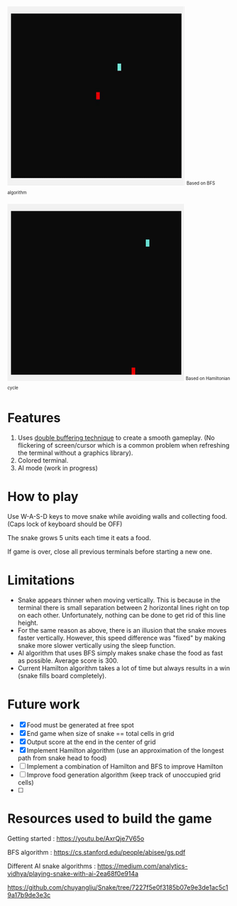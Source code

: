 ![](Media/UpdatedSnakeGif.gif)
<sub><sup>Based on BFS algorithm</sup></sub>

![](Media/HamiltonGif.gif)
<sub><sup>Based on Hamiltonian cycle</sup></sub>


# Features #
1. Uses [double buffering technique](https://en.wikipedia.org/wiki/Multiple_buffering) to create a smooth gameplay. (No flickering of screen/cursor which is a common problem when refreshing the terminal without a graphics library).
2. Colored terminal.
3. AI mode (work in progress)

# How to play #
Use W-A-S-D keys to move snake while avoiding walls and collecting food. (Caps lock of keyboard should be OFF)

The snake grows 5 units each time it eats a food.

If game is over, close all previous terminals before starting a new one.

# Limitations # 
- Snake appears thinner when moving vertically. This is because in the terminal there is small separation between 2 horizontal lines right on top on each other. Unfortunately, nothing can be done to get rid of this line height. 
- For the same reason as above, there is an illusion that the snake moves faster vertically. However, this speed difference was "fixed" by making snake more slower vertically using the sleep function. 
- AI algorithm that uses BFS simply makes snake chase the food as fast as possible. Average score is 300.
- Current Hamilton algorithm takes a lot of time but always results in a win (snake fills board completely).

# Future work #
- [x] Food must be generated at free spot
- [x] End game when size of snake ==  total cells in grid
- [x] Output score at the end in the center of grid
- [x] Implement Hamilton algorithm (use an approximation of the longest path from snake head to food)
- [ ] Implement a combination of Hamilton and BFS to improve Hamilton
- [ ] Improve food generation algorithm (keep track of unoccupied grid cells)
- [ ] 
# Resources used to build the game #
Getting started : https://youtu.be/AxrQje7V65o 

BFS algorithm : https://cs.stanford.edu/people/abisee/gs.pdf

Different AI snake algorithms : https://medium.com/analytics-vidhya/playing-snake-with-ai-2ea68f0e914a

https://github.com/chuyangliu/Snake/tree/7227f5e0f3185b07e9e3de1ac5c19a17b9de3e3c
